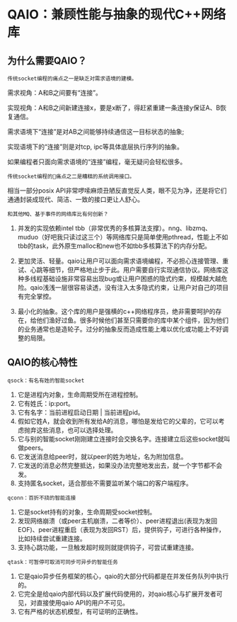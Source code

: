 # QAIO：兼顾性能与抽象的现代C++网络库

## 为什么需要QAIO？

``` 
传统socket编程的痛点之一是缺乏对需求语境的建模。
```
需求视角：A和B之间要有“连接”。

实现视角：A和B之间新建连接x，要是x断了，得赶紧重建一条连接y保证A、B恢复通信。

需求语境下“连接”是对AB之间能够持续通信这一目标状态的抽象;

实现语境下的“连接”则是对tcp, ipc等具体底层执行序列的抽象。

如果编程者只面向需求语境的“连接”编程，毫无疑问会轻松很多。

```
传统socket编程的痛点之二是糟糕的系统调用接口。
```

相当一部分posix API非常啰嗦麻烦丑陋反直觉反人类，眼不见为净，还是将它们通通封装成现代、简洁、一致的接口更让人舒心。

```
和其他MQ、基于事件的网络库比有何创新？
```

1. 并发的实现依赖intel tbb（非常优秀的多核算法支撑）。nng、libzmq、muduo（好吧我只读过这三个）等网络库只是简单使用pthread，性能上不如tbb的task，此外原生malloc和new也不如tbb多核算法下的内存分配。

2. 更加灵活、轻量。qaio让用户可以面向需求语境编程，不必担心连接管理、重试、心跳等细节，但严格地止步于此。用户需要自行实现通信协议。网络库这种多线程基础设施非常容易出现bug或让用户困惑的隐式约束，规模越大越危险。qaio浅浅一层很容易读透，没有注入太多隐式约束，让用户对自己的项目有完全掌控。

3. 最小化的抽象。这个库的用户是强横的c++网络程序员，绝非需要呵护的存在，给他们渔好过鱼。很多时候他们甚至只需要你的库中某个组件，因为他们的业务通常也是造轮子。过分的抽象反而造成性能上难以优化或功能上不好调整的局限。

## QAIO的核心特性

``` 
qsock：有名有姓的智能socket
```
1. 它是进程内对象，生命周期受所在进程控制。
2. 它有姓氏：ip:port。
3. 它有名字：当前进程启动日期 | 当前进程pid。
4. 假如它姓A，就会收到所有发给A的消息，哪怕是发给它的父辈的，它可以考虑抛弃这些消息，也可以选择处理。
5. 它与别的智能socket刚刚建立连接时会交换名字。连接建立后这些socket就叫做peers。
6. 它发送消息给peer时，就以peer的姓为地址，名为附加信息。
7. 它发送的消息必然完整抵达，如果没办法完整地发出去，就一个字节都不会发。
8. 支持匿名socket，适合那些不需要监听某个端口的客户端程序。



```
qconn：百折不挠的智能连接
```
1. 它是socket持有的对象，生命周期受socket控制。
2. 发现网络崩溃（或peer主机崩溃，二者等价）、peer进程退出(表现为发回EOF)、peer进程重启（表现为发回RST）后，提供钩子，可进行各种操作，比如持续尝试重建连接。
3. 支持心跳功能，一旦触发超时规则就提供钩子，可尝试重建连接。


```
qtask：可暂停可取消可同步可异步的智能任务
```
1. 它是qaio异步任务框架的核心，qaio的大部分代码都是在并发任务队列中执行的。
2. 它完全是给qaio内部代码以及扩展代码使用的，对qaio核心与扩展开发者可见，对直接使用qaio API的用户不可见。
3. 它有严格的状态机模型，有可证明的正确性。